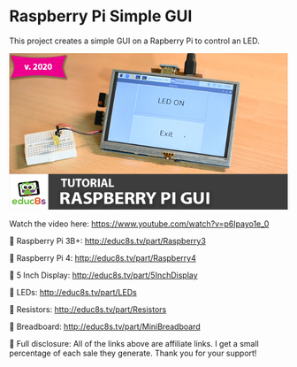 # Raspberry Pi Simple GUI
This project creates a simple GUI on a Rapberry Pi to control an LED.

<p align="center">
  <img src="preview.png" alt="Running Sketch" width="640">
</p>

Watch the video here: https://www.youtube.com/watch?v=p6Ipayo1e_0

🛒 Raspberry Pi 3B+: http://educ8s.tv/part/Raspberry3

🛒 Raspberry Pi 4: http://educ8s.tv/part/Raspberry4

🛒 5 Inch Display: http://educ8s.tv/part/5InchDisplay

🛒 LEDs: http://educ8s.tv/part/LEDs

🛒 Resistors: http://educ8s.tv/part/Resistors

🛒 Breadboard: http://educ8s.tv/part/MiniBreadboard


💖 Full disclosure: All of the links above are affiliate links. I get a small percentage of each sale they generate. Thank you for your support!
